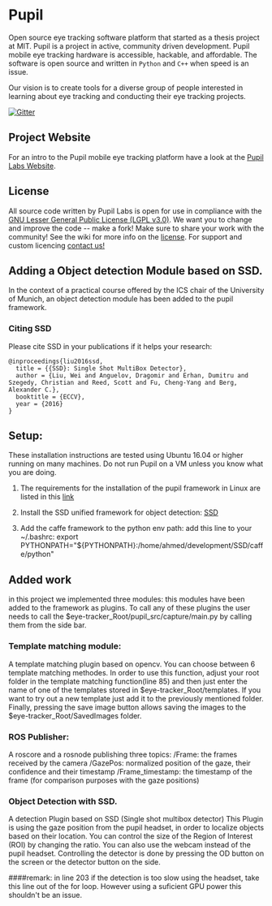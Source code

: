 # Pupil
Open source eye tracking software platform that started as a thesis project at MIT. Pupil is a project in active, community driven development. Pupil mobile eye tracking hardware is accessible, hackable, and affordable. The software is open source and written in `Python` and `C++` when speed is an issue.

Our vision is to create tools for a diverse group of people interested in learning about eye tracking and conducting their eye tracking projects.

[![Gitter](https://badges.gitter.im/pupil-labs/pupil.svg)](https://gitter.im/pupil-labs/pupil?utm_source=badge&utm_medium=badge&utm_campaign=pr-badge)

## Project Website
For an intro to the Pupil mobile eye tracking platform have a look at the [Pupil Labs Website](http://pupil-labs.com "Pupil Labs").


## License
All source code written by Pupil Labs is open for use in compliance with the [GNU Lesser General Public License (LGPL v3.0)](http://www.gnu.org/licenses/lgpl-3.0.en.html). We want you to change and improve the code -- make a fork! Make sure to share your work with the community! See the wiki for more info on the [license](https://github.com/pupil-labs/pupil/wiki/License "License"). For support and custom licencing [contact us!](https://github.com/pupil-labs/pupil/wiki/Community#email "email us")

## Adding a Object detection Module based on SSD.

In the context of a practical course offered by the ICS chair of the University of Munich, an object detection module has been added to the pupil framework.

### Citing SSD

Please cite SSD in your publications if it helps your research:

    @inproceedings{liu2016ssd,
      title = {{SSD}: Single Shot MultiBox Detector},
      author = {Liu, Wei and Anguelov, Dragomir and Erhan, Dumitru and Szegedy, Christian and Reed, Scott and Fu, Cheng-Yang and Berg, Alexander C.},
      booktitle = {ECCV},
      year = {2016}
    }

## Setup:

These installation instructions are tested using Ubuntu 16.04 or higher running on many machines. Do not run Pupil on a VM unless you know what you are doing.

1) The requirements for the installation of the pupil framework in Linux are listed in this [link](https://github.com/pupil-labs/pupil/wiki/Dependencies-Installation-Linux)

2) Install the SSD unified framework for object detection: [SSD](https://github.com/weiliu89/caffe/tree/ssd)

3) Add the caffe framework to the python env path: add this line to your ~/.bashrc: 
export PYTHONPATH="${PYTHONPATH}:/home/ahmed/development/SSD/caffe/python"

## Added work
in this project we implemented three modules: this modules have been added to the framework as plugins. To call any of these plugins the user needs to call the $eye-tracker_Root/pupil_src/capture/main.py by calling them from the side bar.
### Template matching module:

A template matching plugin based on opencv. You can choose between 6 template matching methodes.
In order to use this function, adjust your root folder in the template matching function(line 85) and then just enter the name of one of the templates stored in $eye-tracker_Root/templates.
If you want to try out a new template just add it to the previously mentioned folder.
Finally, pressing the save image button allows saving the images to the $eye-tracker_Root/SavedImages folder.

### ROS Publisher:

A roscore and a rosnode publishing three topics: 
/Frame: the frames received by the camera
/GazePos: normalized position of the gaze, their confidence and their timestamp
/Frame_timestamp: the timestamp of the frame (for comparison purposes with the gaze positions)

### Object Detection with SSD.
A detection Plugin based on SSD (Single shot multibox detector)
This Plugin is using the gaze position from the pupil headset, in order to localize objects based on their location. You can control the size of the Region of Interest (ROI) by changing the ratio. 
You can also use the webcam instead of the pupil headset.
Controlling the detector is done by pressing the OD button on the screen or the detector button on the side.

####remark: in line 203 if the detection is too slow using the headset, take this line out of the for loop. However using a suficient GPU power this shouldn't be an issue.


